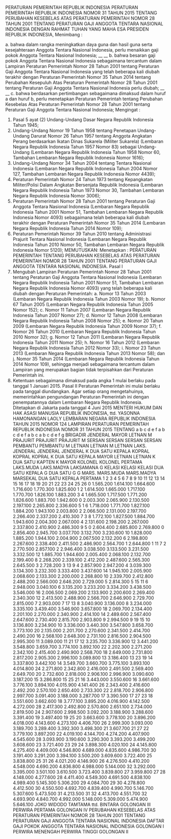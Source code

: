  PERATURAN PEMERINTAH REPUBLIK INDONESIA PERATURAN PEMERINTAH REPUBLIK INDONESIA NOMOR 31 TAHUN 2015 TENTANG PERUBAHAN KESEBELAS ATAS PERATURAN PEMERINTAH NOMOR 28 TAHUN 2001 TENTANG PERATURAN GAJI ANGGOTA TENTARA NASIONAL INDONESIA
DENGAN RAHMAT TUHAN YANG MAHA ESA PRESIDEN REPUBLIK INDONESIA,
Menimbang :

a. bahwa dalam rangka meningkatkan daya guna dan hasil guna serta kesejahteraan Anggota Tentara Nasional Indonesia, perlu menaikkan gaji pokok Anggota Tentara Nasional Indonesia; __ __ b. bahwa besaran gaji pokok Anggota Tentara Nasional Indonesia sebagaimana tercantum dalam Lampiran Peraturan Pemerintah Nomor 28 Tahun 2001 tentang Peraturan Gaji Anggota Tentara Nasional Indonesia yang telah beberapa kali diubah terakhir dengan Peraturan Pemerintah Nomor 35 Tahun 2014 tentang Perubahan Kesepuluh Atas Peraturan Pemerintah Nomor 28 Tahun 2001 tentang Peraturan Gaji Anggota Tentara Nasional Indonesia perlu diubah; __ __ c. bahwa berdasarkan pertimbangan sebagaimana dimaksud dalam huruf a dan huruf b, perlu menetapkan Peraturan Pemerintah tentang Perubahan Kesebelas Atas Peraturan Pemerintah Nomor 28 Tahun 2001 tentang Peraturan Gaji Anggota Tentara Nasional Indonesia;
Mengingat :

1. Pasal 5 ayat (2) Undang-Undang Dasar Negara Republik Indonesia Tahun 1945;
2. Undang-Undang Nomor 19 Tahun 1958 tentang Penetapan Undang-Undang Darurat Nomor 26 Tahun 1957 tentang Anggota Angkatan Perang berdasarkan Ikatan Dinas Sukarela (Militer Sukarela) (Lembaran Negara Republik Indonesia Tahun 1957 Nomor 83) sebagai Undang-Undang (Lembaran Negara Republik Indonesia Tahun 1958 Nomor 60, Tambahan Lembaran Negara Republik Indonesia Nomor 1616);
3. Undang-Undang Nomor 34 Tahun 2004 tentang Tentara Nasional Indonesia (Lembaran Negara Republik Indonesia Tahun 2004 Nomor 127, Tambahan Lembaran Negara Republik Indonesia Nomor 4439);
4. Peraturan Pemerintah Nomor 24 Tahun 1973 tentang Kepangkatan Militer/Polisi Dalam Angkatan Bersenjata Republik Indonesia (Lembaran Negara Republik Indonesia Tahun 1973 Nomor 30, Tambahan Lembaran Negara Republik Indonesia Nomor 3006);
5. Peraturan Pemerintah Nomor 28 Tahun 2001 tentang Peraturan Gaji Anggota Tentara Nasional Indonesia (Lembaran Negara Republik Indonesia Tahun 2001 Nomor 51, Tambahan Lembaran Negara Republik Indonesia Nomor 4093) sebagaimana telah beberapa kali diubah terakhir dengan Peraturan Pemerintah Nomor 35 Tahun 2014 (Lembaran Negara Republik Indonesia Tahun 2014 Nomor 109);
6. Peraturan Pemerintah Nomor 39 Tahun 2010 tentang Administrasi Prajurit Tentara Nasional Indonesia (Lembaran Negara Republik Indonesia Tahun 2010 Nomor 50, Tambahan Lembaran Negara Republik Indonesia Nomor 5120);
MEMUTUSKAN:
 Menetapkan : PERATURAN PEMERINTAH TENTANG PERUBAHAN KESEBELAS ATAS PERATURAN PEMERINTAH NOMOR 28 TAHUN 2001 TENTANG PERATURAN GAJI ANGGOTA TENTARA NASIONAL INDONESIA.
Pasal I
1. Mengubah Lampiran Peraturan Pemerintah Nomor 28 Tahun 2001 tentang Peraturan Gaji Anggota Tentara Nasional Indonesia (Lembaran Negara Republik Indonesia Tahun 2001 Nomor 51, Tambahan Lembaran Negara Republik Indonesia Nomor 4093) yang telah beberapa kali diubah dengan Peraturan Pemerintah:
a. Nomor 13 Tahun 2003 (Lembaran Negara Republik Indonesia Tahun 2003 Nomor 19);
b. Nomor 67 Tahun 2005 (Lembaran Negara Republik Indonesia Tahun 2005 Nomor 152);
c. Nomor 11 Tahun 2007 (Lembaran Negara Republik Indonesia Tahun 2007 Nomor 27);
d. Nomor 12 Tahun 2008 (Lembaran Negara Republik Indonesia Tahun 2008 Nomor 25);
e. Nomor 20 Tahun 2009 (Lembaran Negara Republik Indonesia Tahun 2009 Nomor 37);
f. Nomor 26 Tahun 2010 (Lembaran Negara Republik Indonesia Tahun 2010 Nomor 32);
g. Nomor 12 Tahun 2011 (Lembaran Negara Republik Indonesia Tahun 2011 Nomor 25);
h. Nomor 16 Tahun 2012 (Lembaran Negara Republik Indonesia Tahun 2012 Nomor 33);
i. Nomor 23 Tahun 2013 (Lembaran Negara Republik Indonesia Tahun 2013 Nomor 58); dan
j. Nomor 35 Tahun 2014 (Lembaran Negara Republik Indonesia Tahun 2014 Nomor 109), sehingga menjadi sebagaimana tercantum dalam Lampiran yang merupakan bagian tidak terpisahkan dari Peraturan Pemerintah ini.
2. Ketentuan sebagaimana dimaksud pada angka 1 mulai berlaku pada tanggal 1 Januari 2015.
Pasal II
Peraturan Pemerintah ini mulai berlaku pada tanggal diundangkan.
Agar setiap orang mengetahuinya, memerintahkan pengundangan Peraturan Pemerintah ini dengan penempatannya dalam Lembaran Negara Republik Indonesia. Ditetapkan di Jakarta pada tanggal 4 Juni 2015 MENTERI HUKUM DAN HAK ASASI MANUSIA REPUBLIK INDONESIA, ttd. YASONNA HAMONANGAN LAOLY LEMBARAN NEGARA REPUBLIK INDONESIA TAHUN 2015 NOMOR 124 LAMPIRAN PERATURAN PEMERINTAH REPUBLIK INDONESIA NOMOR 31 TAHUN 2015 TENTANG a b c d e f a b c d e f a b c a b c d e f g BRIGADIR JENDERAL MAYOR LETNAN M PRAJURIT PRAJURIT PRAJURIT M SERSAN SERSAN SERSAN SERSAN PEMBANTU PEMBANTU M LETNAN LETNAN M LETNAN LAKS. JENDERAL JENDERAL JENDERAL K DUA SATU KEPALA KOPRAL KOPRAL KOPRAL K DUA SATU KEPALA MAYOR LETNAN LETNAN K DUA SATU KAPTEN K MAYOR KOLONEL KOLONEL PERTAMA LAKS.MUDA LAKS.MADYA LAKSAMANA G KELASI KELASI KELASI DUA SATU KEPALA G DUA SATU G G MARS. MARS.MUDA MARS.MADYA MARSEKAL DUA SATU KEPALA PERTAMA 1 2 3 4 5 6 7 8 9 10 11 12 13 14 15 16 17 18 19 20 21 22 23 24 25 26 0 1.565.200 1.614.100 1.664.600 1.716.600 1.770.300 1.825.600 1 2 1.614.500 1.665.000 1.717.100 1.770.700 1.826.100 1.883.200 3 4 1.665.500 1.717.500 1.771.200 1.826.600 1.883.700 1.942.600 0 2.003.300 2.065.900 2.130.500 2.197.100 2.265.800 2.336.600 5 1 6 1.718.000 1.771.700 1.827.100 1.884.200 1.943.100 2.003.800 2 2.066.500 2.131.000 2.197.700 2.266.400 2.337.200 2.410.300 7 3 8 1.772.100 1.827.500 1.884.700 1.943.600 2.004.300 2.067.000 4 2.131.600 2.198.200 2.267.000 2.337.800 2.410.900 2.486.300 9 5 0 2.604.400 2.685.800 2.769.800 0 2.856.400 2.945.700 3.037.700 3.132.700 3.230.600 10 1.828.000 1.885.200 1.944.100 2.004.900 2.067.500 2.132.200 6 2.198.800 2.267.600 2.338.400 2.411.500 2.486.900 2.564.700 1 2.644.800 1 11 7 2 2.770.500 2.857.100 2 2.946.400 3.038.500 3.133.500 3.231.500 3.332.500 12 1.885.700 1.944.600 2.005.400 2.068.100 2.132.700 2.199.400 8 2.268.200 2.339.100 2.412.200 2.487.600 2.565.300 2.645.500 3 2.728.200 3 13 9 4 2.857.900 2.947.200 4 3.039.300 3.134.300 3.232.300 3.333.400 3.437.600 14 1.945.100 2.005.900 2.068.600 2.133.300 2.200.000 2.268.800 10 2.339.700 2.412.800 2.488.200 2.566.000 2.646.200 2.729.000 5 2.814.300 5 15 11 6 2.948.000 3.040.100 6 3.135.200 3.233.200 3.334.200 3.438.500 3.546.000 16 2.006.500 2.069.200 2.133.900 2.200.600 2.269.400 2.340.300 12 2.413.500 2.488.900 2.566.700 2.646.900 2.729.700 2.815.000 7 2.903.000 7 17 13 8 3.040.900 3.136.000 8 3.234.000 3.335.100 3.439.400 3.546.900 3.657.800 18 2.069.700 2.134.400 2.201.100 2.270.000 2.340.900 2.414.100 14 2.489.600 2.567.400 2.647.600 2.730.400 2.815.700 2.903.800 9 2.994.500 9 19 15 10 3.136.800 3.234.900 10 3.336.000 3.440.300 3.547.800 3.658.700 3.773.100 20 2.135.000 2.201.700 2.270.600 2.341.500 2.414.700 2.490.200 16 2.568.100 2.648.300 2.731.100 2.816.500 2.904.500 2.995.300 11 3.089.000 11 21 17 12 3.235.700 3.336.900 12 3.441.200 3.548.800 3.659.700 3.774.100 3.892.100 22 2.202.300 2.271.200 2.342.100 2.415.400 2.490.900 2.568.700 18 2.649.000 2.731.800 2.817.200 2.905.300 2.996.100 3.089.800 13 3.186.400 13 23 19 14 3.337.800 3.442.100 14 3.549.700 3.660.700 3.775.100 3.893.100 4.014.800 24 2.271.800 2.342.800 2.416.000 2.491.500 2.569.400 2.649.700 20 2.732.600 2.818.000 2.906.100 2.996.900 3.090.600 3.187.200 15 3.286.800 15 25 21 16 3.443.000 3.550.600 16 3.661.600 3.776.100 3.894.100 4.015.900 4.141.400 26 2.343.400 2.416.600 2.492.200 2.570.100 2.650.400 2.733.300 22 2.818.700 2.906.800 2.997.700 3.091.400 3.188.000 3.287.700 17 3.390.500 17 27 23 18 3.551.600 3.662.600 18 3.777.100 3.895.200 4.016.900 4.142.500 4.272.000 28 2.417.300 2.492.800 2.570.800 2.651.100 2.734.000 2.819.500 24 2.907.600 2.998.500 3.092.200 3.188.900 3.288.600 3.391.400 19 3.497.400 19 25 20 3.663.600 3.778.100 20 3.896.200 4.018.000 4.143.600 4.273.100 4.406.700 26 2.999.300 3.093.000 3.189.700 3.289.400 3.392.300 3.498.300 21 3.607.700 21 27 22 3.779.100 3.897.200 22 4.019.100 4.144.700 4.274.200 4.407.900 4.545.600 28 3.093.900 3.190.600 3.290.300 3.393.200 3.499.200 3.608.600 23 3.721.400 23 29 24 3.898.300 4.020.100 24 4.145.800 4.275.400 4.409.000 4.546.800 4.689.000 4.835.600 4.986.700 30 3.191.400 3.291.200 3.394.100 3.500.200 3.609.600 3.722.400 25 3.838.800 25 31 26 4.021.200 4.146.900 26 4.276.500 4.410.200 4.548.000 4.690.200 4.836.800 4.988.000 5.144.000 32 3.292.000 3.395.000 3.501.100 3.610.500 3.723.400 3.839.800 27 3.959.800 27 28 4.148.000 4.277.600 28 4.411.400 4.549.300 4.691.500 4.838.100 4.989.400 5.145.300 5.306.200 29 4.084.700 29 30 4.278.800 4.412.500 30 4.550.500 4.692.700 4.839.400 4.990.700 5.146.700 5.307.600 5.473.500 31 4.213.500 31 32 4.413.700 4.551.700 32 4.693.900 4.840.700 4.992.000 5.148.000 5.309.000 5.474.900 5.646.100 JOKO WIDODO TAMTAMA ttd. BINTARA GOLONGAN III PERWIRA PERTAMA GOLONGAN IV PERUBAHAN KESEBELAS ATAS PERATURAN PEMERINTAH NOMOR 28 TAHUN 2001 TENTANG PERATURAN GAJI ANGGOTA TENTARA NASIONAL INDONESIA DAFTAR GAJI POKOK ANGGOTA TENTARA NASIONAL INDONESIA GOLONGAN I PERWIRA MENENGAH PERWIRA TINGGI GOLONGAN II